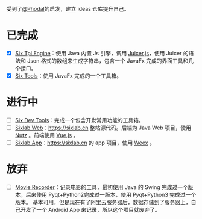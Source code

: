 
受到了[@Phodal](https://github.com/phodal)的启发，建立 ideas 仓库提升自己。

# 已完成
- [x] [Six Tpl Engine](https://github.com/PatrickRoot/six-tpl-engine)：使用 Java 内置 Js 引擎，调用 [Juicer.js](http://juicer.name/)，使用 Juicer 的语法和 Json 格式的数组来生成字符串，包含一个 JavaFx 完成的界面工具和几个接口。
- [x] [Six Tools](https://github.com/PatrickRoot/six-tools)：使用 JavaFx 完成的一个工具箱。

# 进行中
- [ ] [Six Dev Tools](https://github.com/PatrickRoot/six-dev-tools)：完成一个包含开发常用功能的工具箱。
- [ ] [Sixlab Web](https://github.com/PatrickRoot/sixlab-web)：https://sixlab.cn 整站源代码。后端为 Java Web 项目，使用 [Nutz](http://www.nutzam.com/) 。前端使用 [Vue.js](https://cn.vuejs.org/) 。
- [ ] [Sixlab App](https://github.com/PatrickRoot/sixlab-app)：https://sixlab.cn 的 app 项目，使用 [Weex](https://weex-project.io/cn/index.html) 。

# 放弃
- [ ] [Movie Recorder](https://github.com/PatrickRoot/MovieRecorder)：记录电影的工具，最初使用 Java 的 Swing 完成过一个版本，后来使用 Pyqt+Python2完成过一版本，使用 Pyqt+Python3 完成过一个版本。 基本可用，但是现在有了阿里云服务器后，数据存储到了服务器上，自己开发了一个 Android App 来记录，所以这个项目就废弃了。
